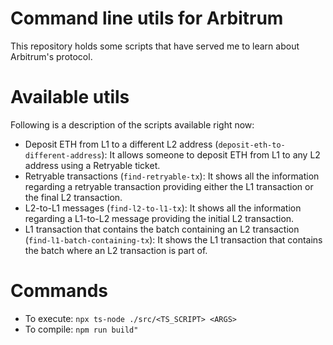 # Command line utils for Arbitrum
This repository holds some scripts that have served me to learn about Arbitrum's protocol.

# Available utils
Following is a description of the scripts available right now:
- Deposit ETH from L1 to a different L2 address (`deposit-eth-to-different-address`): It allows someone to deposit ETH from L1 to any L2 address using a Retryable ticket.
- Retryable transactions (`find-retryable-tx`): It shows all the information regarding a retryable transaction providing either the L1 transaction or the final L2 transaction.
- L2-to-L1 messages (`find-l2-to-l1-tx`): It shows all the information regarding a L1-to-L2 message providing the initial L2 transaction.
- L1 transaction that contains the batch containing an L2 transaction (`find-l1-batch-containing-tx`): It shows the L1 transaction that contains the batch where an L2 transaction is part of.

# Commands
- To execute: `npx ts-node ./src/<TS_SCRIPT> <ARGS>`
- To compile: `npm run build"`
